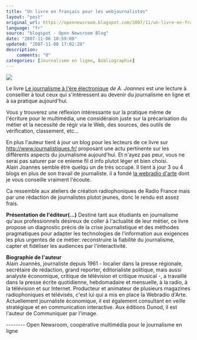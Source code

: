 ```yaml
---
title: "Un livre en français pour les webjournalistes"
layout: "post"
original_url: https://opennewsroom.blogspot.com/2007/11/un-livre-en-franais-pour-les.html
language: "fr"
source: "blogspot - Open Newsroom Blog"
date: "2007-11-06 10:59:00"
updated: "2007-11-08 17:02:28"
description: 
    comments: "0"
categories: [Journalisme en ligne, Bibliographie]
---
```


[![](http://ecx.images-amazon.com/images/I/41bT3mejjqL._SS500_.jpg)](http://ecx.images-amazon.com/images/I/41bT3mejjqL._SS500_.jpg)  
  

Le livre [Le journalisme à l'ère électronique](http://www.amazon.fr/journalisme-%C3%A0-l%C3%A8re-%C3%A9lectronique/dp/2711787109 "Le journalisme à l'ère électronique") _de A. Joannes_ est une lecture à conseiller à tout ceux  qui s'intéressent au devenir du journalisme en ligne et à sa pratique aujourd'hui.  
  
Vous y trouverez une réflexion intéressante sur la pratique même de l'écriture pour le multimédia, une considéraion juste sur la précarisation du métier et la necessité de régir via le Web, des sources, des outils de vérification, classement, etc...  
  
En plus l'auteur tient à jour un blog pour les lecteurs de ce livre sur http://www.journalistiques.fr/ proposant une actu pertinente sur les différents aspects du journalisme aujourd'hui. Et n'ayez pas peur, vous ne serai pas saturer par ce enieme fil d info plutot léger et bien choisi.  
Alain Joannes semble être quelqu un de trés occupé. Il tient à jour 3 ou 4 blogs en plus de son travail de journaliste. il a fondé [la webradio d'arte](http://www.arteradio.com/) dont je vous conseille vraiment l'écoute.  
  
  
Ca ressemble aux ateliers de création radiophoniques de Radio France mais par une rédaction de journalistes plutot jeunes, donc le rendu est assez frais.  
  
  
  

  

**Présentation de l'éditeur(...)** Destiné tant aux étudiants en journalisme qu'aux professionnels désireux de coller à l'actualité de leur métier, ce livre propose un diagnostic précis de la crise journalistique et des méthodes pragmatiques pour adapter les technologies de l'information aux exigences les plus urgentes de ce métier: reconstruire la fiabilité du journalisme, capter et fidéliser les audiences par l'interactivité.  
  
**Biographie de l'auteur**  
Alain Joannès, journaliste depuis 1961 - localier dans la presse régionale, secrétaire de rédaction, grand reporter, éditorialiste politique, mais aussi analyste économique, critique de télévision et critique musical -, a travaillé dans la presse écrite quotidienne, hebdomadaire et mensuelle, à la radio, à la télévision et sur Internet. Producteur et animateur de plusieurs magazines radiophoniques et télévisés, c'est lui qui a mis en place la Webradio d'Arte. Actuellement journaliste économique, il est également consultant en veille stratégique et en communication interactive. Aux éditions Dunod, il est l'auteur de Communiquer par l'image.  

\-------- Open Newsroom, coopérative multimédia pour le journalisme en ligne